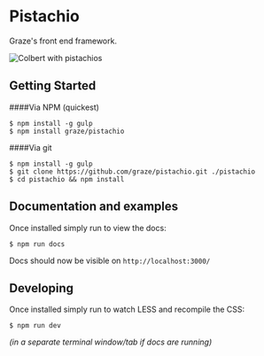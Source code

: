 Pistachio
===

Graze's front end framework.

![Colbert with pistachios](https://camo.githubusercontent.com/a5bca823dee3bb5aa7a9e6cc82abeaf1d78ccf2e/687474703a2f2f692e67697068792e636f6d2f5355625379413179644a74706d2e676966)

Getting Started
---

####Via NPM (quickest)
```
$ npm install -g gulp
$ npm install graze/pistachio
```

####Via git
```
$ npm install -g gulp
$ git clone https://github.com/graze/pistachio.git ./pistachio
$ cd pistachio && npm install
```

Documentation and examples
---

Once installed simply run to view the docs:

```
$ npm run docs
```

Docs should now be visible on ```http://localhost:3000/```

Developing
---

Once installed simply run to watch LESS and recompile the CSS:

```
$ npm run dev
```
*(in a separate terminal window/tab if docs are running)*

